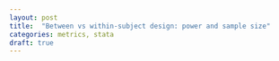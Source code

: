 ```yaml
---
layout: post
title:  "Between vs within-subject design: power and sample size"
categories: metrics, stata
draft: true
---
```

